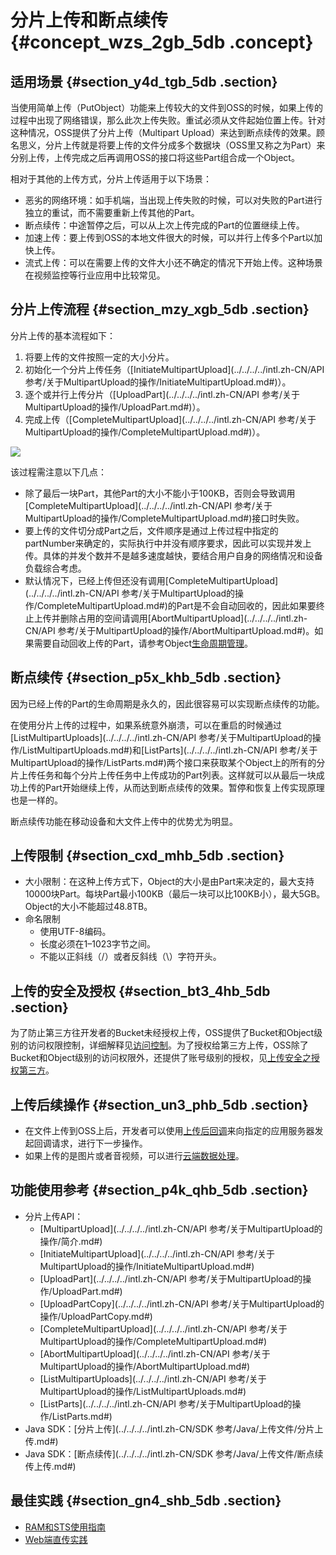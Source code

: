 # 分片上传和断点续传 {#concept_wzs_2gb_5db .concept}

## 适用场景 {#section_y4d_tgb_5db .section}

当使用简单上传（PutObject）功能来上传较大的文件到OSS的时候，如果上传的过程中出现了网络错误，那么此次上传失败。重试必须从文件起始位置上传。针对这种情况，OSS提供了分片上传（Multipart Upload）来达到断点续传的效果。顾名思义，分片上传就是将要上传的文件分成多个数据块（OSS里又称之为Part）来分别上传，上传完成之后再调用OSS的接口将这些Part组合成一个Object。

相对于其他的上传方式，分片上传适用于以下场景：

-   恶劣的网络环境：如手机端，当出现上传失败的时候，可以对失败的Part进行独立的重试，而不需要重新上传其他的Part。
-   断点续传：中途暂停之后，可以从上次上传完成的Part的位置继续上传。
-   加速上传：要上传到OSS的本地文件很大的时候，可以并行上传多个Part以加快上传。
-   流式上传：可以在需要上传的文件大小还不确定的情况下开始上传。这种场景在视频监控等行业应用中比较常见。

## 分片上传流程 {#section_mzy_xgb_5db .section}

分片上传的基本流程如下：

1.  将要上传的文件按照一定的大小分片。
2.  初始化一个分片上传任务（[InitiateMultipartUpload](../../../../intl.zh-CN/API 参考/关于MultipartUpload的操作/InitiateMultipartUpload.md#)）。
3.  逐个或并行上传分片（[UploadPart](../../../../intl.zh-CN/API 参考/关于MultipartUpload的操作/UploadPart.md#)）。
4.  完成上传（[CompleteMultipartUpload](../../../../intl.zh-CN/API 参考/关于MultipartUpload的操作/CompleteMultipartUpload.md#)）。

![](http://static-aliyun-doc.oss-cn-hangzhou.aliyuncs.com/assets/img/4363/15433715171058_zh-CN.png)

该过程需注意以下几点：

-   除了最后一块Part，其他Part的大小不能小于100KB，否则会导致调用[CompleteMultipartUpload](../../../../intl.zh-CN/API 参考/关于MultipartUpload的操作/CompleteMultipartUpload.md#)接口时失败。
-   要上传的文件切分成Part之后，文件顺序是通过上传过程中指定的partNumber来确定的，实际执行中并没有顺序要求，因此可以实现并发上传。具体的并发个数并不是越多速度越快，要结合用户自身的网络情况和设备负载综合考虑。
-   默认情况下，已经上传但还没有调用[CompleteMultipartUpload](../../../../intl.zh-CN/API 参考/关于MultipartUpload的操作/CompleteMultipartUpload.md#)的Part是不会自动回收的，因此如果要终止上传并删除占用的空间请调用[AbortMultipartUpload](../../../../intl.zh-CN/API 参考/关于MultipartUpload的操作/AbortMultipartUpload.md#)。如果需要自动回收上传的Part，请参考Object[生命周期管理](intl.zh-CN/开发指南/管理文件/管理对象生命周期.md#)。

## 断点续传 {#section_p5x_khb_5db .section}

因为已经上传的Part的生命周期是永久的，因此很容易可以实现断点续传的功能。

在使用分片上传的过程中，如果系统意外崩溃，可以在重启的时候通过[ListMultipartUploads](../../../../intl.zh-CN/API 参考/关于MultipartUpload的操作/ListMultipartUploads.md#)和[ListParts](../../../../intl.zh-CN/API 参考/关于MultipartUpload的操作/ListParts.md#)两个接口来获取某个Object上的所有的分片上传任务和每个分片上传任务中上传成功的Part列表。这样就可以从最后一块成功上传的Part开始继续上传，从而达到断点续传的效果。暂停和恢复上传实现原理也是一样的。

断点续传功能在移动设备和大文件上传中的优势尤为明显。

## 上传限制 {#section_cxd_mhb_5db .section}

-   大小限制：在这种上传方式下，Object的大小是由Part来决定的，最大支持10000块Part。每块Part最小100KB（最后一块可以比100KB小），最大5GB。Object的大小不能超过48.8TB。
-   命名限制
    -   使用UTF-8编码。
    -   长度必须在1–1023字节之间。
    -   不能以正斜线（/）或者反斜线（\\）字符开头。

## 上传的安全及授权 {#section_bt3_4hb_5db .section}

为了防止第三方往开发者的Bucket未经授权上传，OSS提供了Bucket和Object级别的访问权限控制，详细解释见[访问控制](intl.zh-CN/开发指南/访问与控制/访问控制.md#)。为了授权给第三方上传，OSS除了Bucket和Object级别的访问权限外，还提供了账号级别的授权，见[上传安全之授权第三方](intl.zh-CN/开发指南/上传文件/授权给第三方上传.md#)。

## 上传后续操作 {#section_un3_phb_5db .section}

-   在文件上传到OSS上后，开发者可以使用[上传后回调](intl.zh-CN/开发指南/上传文件/上传回调.md#)来向指定的应用服务器发起回调请求，进行下一步操作。
-   如果上传的是图片或者音视频，可以进行[云端数据处理](intl.zh-CN/开发指南/云端数据处理.md#)。

## 功能使用参考 {#section_p4k_qhb_5db .section}

-   分片上传API：
    -   [MultipartUpload](../../../../intl.zh-CN/API 参考/关于MultipartUpload的操作/简介.md#)
    -   [InitiateMultipartUpload](../../../../intl.zh-CN/API 参考/关于MultipartUpload的操作/InitiateMultipartUpload.md#)
    -   [UploadPart](../../../../intl.zh-CN/API 参考/关于MultipartUpload的操作/UploadPart.md#)
    -   [UploadPartCopy](../../../../intl.zh-CN/API 参考/关于MultipartUpload的操作/UploadPartCopy.md#)
    -   [CompleteMultipartUpload](../../../../intl.zh-CN/API 参考/关于MultipartUpload的操作/CompleteMultipartUpload.md#)
    -   [AbortMultipartUpload](../../../../intl.zh-CN/API 参考/关于MultipartUpload的操作/AbortMultipartUpload.md#)
    -   [ListMultipartUploads](../../../../intl.zh-CN/API 参考/关于MultipartUpload的操作/ListMultipartUploads.md#)
    -   [ListParts](../../../../intl.zh-CN/API 参考/关于MultipartUpload的操作/ListParts.md#)
-   Java SDK：[分片上传](../../../../intl.zh-CN/SDK 参考/Java/上传文件/分片上传.md#)
-   Java SDK：[断点续传](../../../../intl.zh-CN/SDK 参考/Java/上传文件/断点续传上传.md#)

## 最佳实践 {#section_gn4_shb_5db .section}

-   [RAM和STS使用指南](../../../../intl.zh-CN/最佳实践/权限管理/权限管理概述.md#)
-   [Web端直传实践](../../../../intl.zh-CN/最佳实践/Web端直传实践/Web端直传实践简介.md#)

